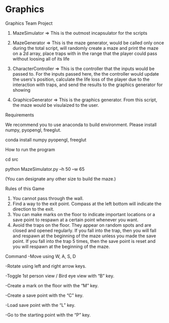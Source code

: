 # Graphics
Graphics Team Project
1. MazeSimulator
=> This is the outmost incapsulator for the scripts

2. MazeGenerator
=> This is the maze generator, would be called only once during the total script, will randomly create a maze and print the maze on a 2d array, place traps with in the range that the player could pass without loosing all of its life

3. CharacterController
=> This is the controller that the inputs would be passed to. For the inputs passed here, the the controller would update the users's position, calculate the life loss of the player due to the interaction with traps, and send the results to the graphics generator for showing

4. GraphicsGenerator
=> This is the graphics generator. From this script, the maze would be visulaized to the user.

Requirements


We recommend you to use anaconda to build environment.
Please install numpy, pyopengl, freeglut.

conda install numpy pyopengl, freeglut

How to run the program


cd src

python MazeSimulator.py –h 50 –w 65

(You can designate any other size to build the maze.)


Rules of this Game

1. You cannot pass through the wall.
2. Find a way to the exit point. Compass at the left bottom will indicate the direction to the exit.
3. You can make marks on the floor to indicate important locations or a save point to respawn at a certain point whenever you want.
4. Avoid the traps on the floor. They appear on random spots and are closed and opened regularly. If you fall into the trap, then you will fall and respawn at the beginning of the maze unless you made the save point. If you fall into the trap 5 times, then the save point is reset and you will respawn at the beginning of the maze.

Command
-Move using W, A, S, D

-Rotate using left and right arrow keys.

-Toggle 1st person view / Bird eye view with “B” key.

-Create a mark on the floor with the “M” key.

-Create a save point with the “C” key.

-Load save point with the “L” key.

-Go to the starting point with the “P” key.
